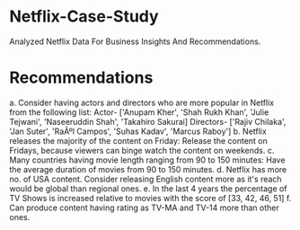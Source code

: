 # Netflix-Case-Study
Analyzed Netflix Data For Business Insights And Recommendations.

# Recommendations
a. Consider having actors and directors who are more popular in Netflix from the following list:
   Actor- ['Anupam Kher', 'Shah Rukh Khan', 'Julie Tejwani', 'Naseeruddin Shah', 'Takahiro Sakurai]
   Directors- ['Rajiv Chilaka', 'Jan Suter', 'RaÃºl Campos', 'Suhas Kadav', 'Marcus Raboy']
b. Netflix releases the majority of the content on Friday: Release the content on Fridays, because viewers can binge watch the content on weekends.
c. Many countries having movie length ranging from 90 to 150 minutes: Have the average duration of movies from 90 to 150 minutes.
d. Netflix has more no. of USA content. Consider releasing English content more as it's reach would be global than regional ones.
e. In the last 4 years the percentage of TV Shows is increased relative to movies with the score of [33, 42, 46, 51]
f. Can produce content having rating as TV-MA and TV-14 more than other ones.
